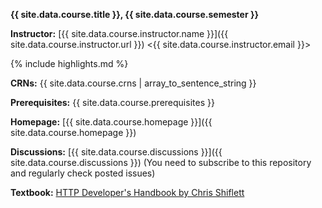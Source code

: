 **{{ site.data.course.title }}, {{ site.data.course.semester }}**

**Instructor:** [{{ site.data.course.instructor.name }}]({{ site.data.course.instructor.url }}) &lt;{{ site.data.course.instructor.email }}&gt;

{% include highlights.md %}

**CRNs:** {{ site.data.course.crns | array_to_sentence_string }}

**Prerequisites:** {{ site.data.course.prerequisites }}

**Homepage:** [{{ site.data.course.homepage }}]({{ site.data.course.homepage }})

**Discussions:** [{{ site.data.course.discussions }}]({{ site.data.course.discussions }}) (You need to subscribe to this repository and regularly check posted issues)

**Textbook:** [HTTP Developer's Handbook by Chris Shiflett](https://www.amazon.com/HTTP-Developers-Handbook-Chris-Shiflett/dp/0672324547)

